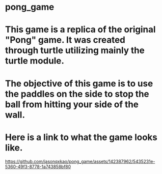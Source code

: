 # pong_game
# This game is a replica of the original "Pong" game. It was created through turtle utilizing mainly the turtle module.
# The objective of this game is to use the paddles on the side to stop the ball from hitting your side of the wall. 
# Here is a link to what the game looks like.
https://github.com/jasonqxkao/pong_game/assets/142387962/5435231e-5360-49f3-8778-1a743858bf80
